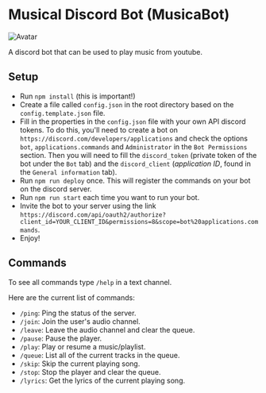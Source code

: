 # Musical Discord Bot (MusicaBot)
![Avatar](avatar.png)

A discord bot that can be used to play music from youtube.

## Setup
- Run `npm install` (this is important!)
- Create a file called `config.json` in the root directory based on the `config.template.json` file.
- Fill in the properties in the `config.json` file with your own API discord tokens. To do this, you'll need to create a bot on `https://discord.com/developers/applications` and check the options `bot`, `applications.commands` and `Administrator` in the `Bot Permissions` section. Then you will need to fill the `discord_token` (private token of the bot under the `Bot` tab) and the `discord_client` (*application ID*, found in the `General information` tab).
- Run `npm run deploy` once. This will register the commands on your bot on the discord server.
- Run `npm run start` each time you want to run your bot.
- Invite the bot to your server using the link `https://discord.com/api/oauth2/authorize?client_id=YOUR_CLIENT_ID&permissions=8&scope=bot%20applications.commands`.
- Enjoy!

## Commands
To see all commands type `/help` in a text channel.

Here are the current list of commands:
- `/ping`: Ping the status of the server.
- `/join`: Join the user's audio channel.
- `/leave`: Leave the audio channel and clear the queue.
- `/pause`: Pause the player.
- `/play`: Play or resume a music/playlist.
- `/queue`: List all of the current tracks in the queue.
- `/skip`: Skip the current playing song.
- `/stop`: Stop the player and clear the queue.
- `/lyrics`: Get the lyrics of the current playing song.
